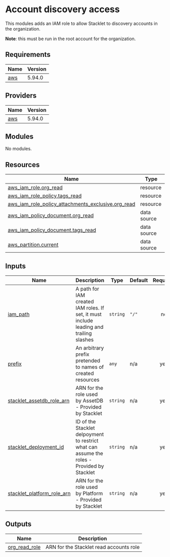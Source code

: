 # Account discovery access

This modules adds an IAM role to allow Stacklet to discovery accounts in the organization.

**Note**: this must be run in the root account for the organization.


<!-- BEGIN_TF_DOCS -->
## Requirements

| Name | Version |
|------|---------|
| <a name="requirement_aws"></a> [aws](#requirement\_aws) | 5.94.0 |

## Providers

| Name | Version |
|------|---------|
| <a name="provider_aws"></a> [aws](#provider\_aws) | 5.94.0 |

## Modules

No modules.

## Resources

| Name | Type |
|------|------|
| [aws_iam_role.org_read](https://registry.terraform.io/providers/hashicorp/aws/5.94.0/docs/resources/iam_role) | resource |
| [aws_iam_role_policy.tags_read](https://registry.terraform.io/providers/hashicorp/aws/5.94.0/docs/resources/iam_role_policy) | resource |
| [aws_iam_role_policy_attachments_exclusive.org_read](https://registry.terraform.io/providers/hashicorp/aws/5.94.0/docs/resources/iam_role_policy_attachments_exclusive) | resource |
| [aws_iam_policy_document.org_read](https://registry.terraform.io/providers/hashicorp/aws/5.94.0/docs/data-sources/iam_policy_document) | data source |
| [aws_iam_policy_document.tags_read](https://registry.terraform.io/providers/hashicorp/aws/5.94.0/docs/data-sources/iam_policy_document) | data source |
| [aws_partition.current](https://registry.terraform.io/providers/hashicorp/aws/5.94.0/docs/data-sources/partition) | data source |

## Inputs

| Name | Description | Type | Default | Required |
|------|-------------|------|---------|:--------:|
| <a name="input_iam_path"></a> [iam\_path](#input\_iam\_path) | A path for IAM created IAM roles. If set, it must include leading and trailing slashes | `string` | `"/"` | no |
| <a name="input_prefix"></a> [prefix](#input\_prefix) | An arbitrary prefix pretended to names of created resources | `any` | n/a | yes |
| <a name="input_stacklet_assetdb_role_arn"></a> [stacklet\_assetdb\_role\_arn](#input\_stacklet\_assetdb\_role\_arn) | ARN for the role used by AssetDB - Provided by Stacklet | `string` | n/a | yes |
| <a name="input_stacklet_deployment_id"></a> [stacklet\_deployment\_id](#input\_stacklet\_deployment\_id) | ID of the Stacklet delpoyment to restrict what can assume the roles - Provided by Stacklet | `string` | n/a | yes |
| <a name="input_stacklet_platform_role_arn"></a> [stacklet\_platform\_role\_arn](#input\_stacklet\_platform\_role\_arn) | ARN for the role used by Platform - Provided by Stacklet | `string` | n/a | yes |

## Outputs

| Name | Description |
|------|-------------|
| <a name="output_org_read_role"></a> [org\_read\_role](#output\_org\_read\_role) | ARN for the Stacklet read accounts role |
<!-- END_TF_DOCS -->
